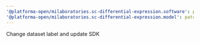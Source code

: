 ```yaml
---
'@platforma-open/milaboratories.sc-differential-expression.software': patch
'@platforma-open/milaboratories.sc-differential-expression.model': patch
---
```


Change dataset label and update SDK
